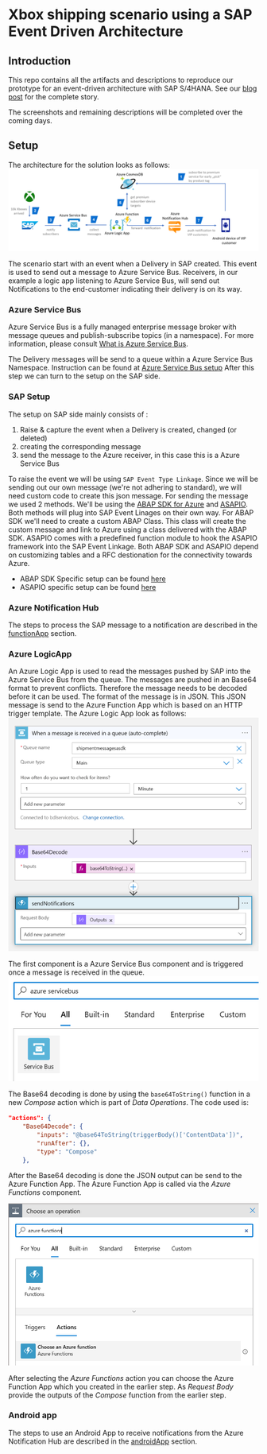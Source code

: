 # Xbox shipping scenario using a SAP Event Driven Architecture
## Introduction
This repo contains all the artifacts and descriptions to reproduce our prototype for an event-driven architecture with SAP S/4HANA. See our [blog post](https://blogs.sap.com/2021/12/09/hey-sap-where-is-my-xbox-an-insight-into-capitalizing-on-event-driven-architectures/) for the complete story.

The screenshots and remaining descriptions will be completed over the coming days.

## Setup

The architecture for the solution looks as follows:
<img src="images/xbox-overview.png" />

The scenario start with an event when a Delivery in SAP created. This event is used to send out a message to Azure Service Bus. Receivers, in our example a logic app listening to Azure Service Bus, will send out Notifications to the end-customer indicating their delivery is on its way.

### Azure Service Bus
Azure Service Bus is a fully managed enterprise message broker with message queues and publish-subscribe topics (in a namespace). For more information, please consult [What is Azure Service Bus](https://docs.microsoft.com/en-us/azure/service-bus-messaging/service-bus-messaging-overview).

The Delivery messages will be send to a queue within a Azure Service Bus Namespace. Instruction can be found at [Azure Service Bus setup](ServiceBusSetup.md)
After this step we can turn to the setup on the SAP side.

### SAP Setup
The setup on SAP side mainly consists of :
1. Raise & capture the event when a Delivery is created, changed (or deleted)
2. creating the corresponding message
3. send the message to the Azure receiver, in this case this is a Azure Service Bus 

To raise the event we will be using `SAP Event Type Linkage`. Since we will be sending out our own message (we're not adhering to standard), we will need custom code to create this json message. For sending the message we used 2 methods. We'll be using the [ABAP SDK for Azure](https://github.com/Microsoft/ABAP-SDK-for-Azure) and [ASAPIO](https://asapio.com/). Both methods will plug into SAP Event Linages on their own way. For ABAP SDK we'll need to create a custom ABAP Class. This class will create the custom message and link to Azure using a class delivered with the ABAP SDK. ASAPIO comes with a predefined function module to hook the ASAPIO framework into the SAP Event Linkage. Both ABAP SDK and ASAPIO depend on customizing tables and a RFC destionation for the connectivity towards Azure.

* ABAP SDK Specific setup can be found [here](ABAPSDKSetup.md)
* ASAPIO specific setup can be found [here](ASAPIOSetup.md)

### Azure Notification Hub
The steps to process the SAP message to a notification are described in the [functionApp](https://github.com/thzandvl/xbox-shipping/tree/main/functionApp) section.

### Azure LogicApp

An Azure Logic App is used to read the messages pushed by SAP into the Azure Service Bus from the queue. The messages are pushed in an Base64 format to prevent conflicts. Therefore the message needs to be decoded before it can be used. The format of the message is in JSON. This JSON message is send to the Azure Function App which is based on an HTTP trigger template.
The Azure Logic App look as follows: \
![Logic App](images/LogicApp/xbox-logicapp.png)

The first component is a Azure Service Bus component and is triggered once a message is received in the queue.\
![Service Bus Connector](images/LogicApp/servicebus-connector.png)

The Base64 decoding is done by using the `base64ToString()` function in a new *Compose* action which is part of *Data Operations*. The code used is:

```json
"actions": {
    "Base64Decode": {
        "inputs": "@base64ToString(triggerBody()['ContentData'])",
        "runAfter": {},
        "type": "Compose"
    },
```

After the Base64 decoding is done the JSON output can be send to the Azure Function App. The Azure Function App is called via the *Azure Functions* component.

![Azure Function App](images/LogicApp/azure-functions.png)

After selecting the *Azure Functions* action you can choose the Azure Function App which you created in the earlier step. As *Request Body* provide the outputs of the *Compose* function from the earlier step.

### Android app
The steps to use an Android App to receive notifications from the Azure Notification Hub are described in the [androidApp](https://github.com/thzandvl/xbox-shipping/tree/main/androidApp) section.